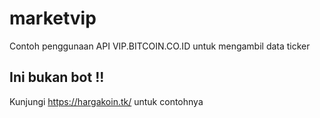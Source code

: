 # marketvip

Contoh penggunaan API VIP.BITCOIN.CO.ID untuk mengambil data ticker
## Ini bukan bot !!

Kunjungi https://hargakoin.tk/ untuk contohnya
